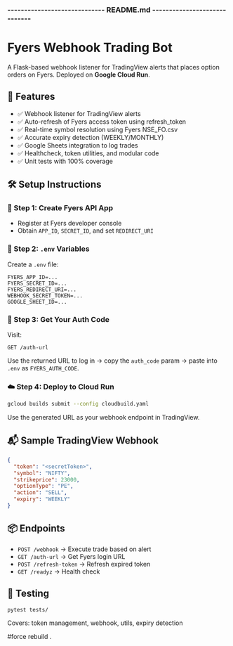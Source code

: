 ### ----------------------------- README.md -----------------------------
# Fyers Webhook Trading Bot

A Flask-based webhook listener for TradingView alerts that places option orders on Fyers.
Deployed on **Google Cloud Run**.

## 🚀 Features
- ✅ Webhook listener for TradingView alerts
- ✅ Auto-refresh of Fyers access token using refresh_token
- ✅ Real-time symbol resolution using Fyers NSE_FO.csv
- ✅ Accurate expiry detection (WEEKLY/MONTHLY)
- ✅ Google Sheets integration to log trades
- ✅ Healthcheck, token utilities, and modular code
- ✅ Unit tests with 100% coverage

## 🛠 Setup Instructions

### 🔑 Step 1: Create Fyers API App
- Register at Fyers developer console
- Obtain `APP_ID`, `SECRET_ID`, and set `REDIRECT_URI`

### 🔐 Step 2: `.env` Variables
Create a `.env` file:
```
FYERS_APP_ID=...
FYERS_SECRET_ID=...
FYERS_REDIRECT_URI=...
WEBHOOK_SECRET_TOKEN=...
GOOGLE_SHEET_ID=...
```

### 🔁 Step 3: Get Your Auth Code
Visit:
```
GET /auth-url
```
Use the returned URL to log in → copy the `auth_code` param → paste into `.env` as `FYERS_AUTH_CODE`.

### ☁️ Step 4: Deploy to Cloud Run
```bash
gcloud builds submit --config cloudbuild.yaml
```
Use the generated URL as your webhook endpoint in TradingView.

## 📬 Sample TradingView Webhook
```json
{
  "token": "<secretToken>",
  "symbol": "NIFTY", 
  "strikeprice": 23000,
  "optionType": "PE",
  "action": "SELL",
  "expiry": "WEEKLY"
}
```

## 📦 Endpoints
- `POST /webhook` → Execute trade based on alert
- `GET /auth-url` → Get Fyers login URL
- `POST /refresh-token` → Refresh expired token
- `GET /readyz` → Health check

## 🧪 Testing
```bash
pytest tests/
```
Covers: token management, webhook, utils, expiry detection

#force rebuild .
